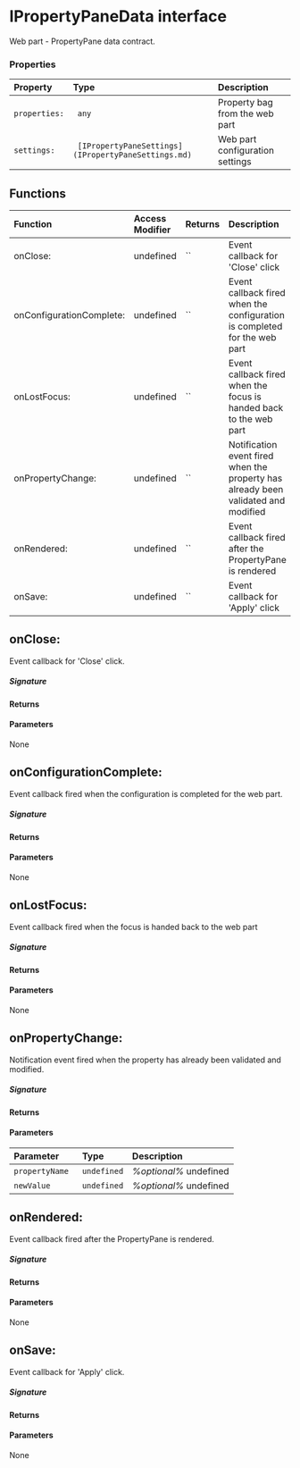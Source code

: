 # IPropertyPaneData interface

Web part - PropertyPane data contract.



### Properties

| Property	   | Type	| Description|
|:-------------|:-------|:-----------|
|`properties:`      |` any` | Property bag from the web part |
|`settings:`      |` [IPropertyPaneSettings](IPropertyPaneSettings.md)` | Web part configuration settings |





## Functions

| Function	   | Access Modifier | Returns	| Description|
|:-------------|:----|:-------|:-----------|
|onClose:      | undefined | `` | Event callback for 'Close' click |
|onConfigurationComplete:      | undefined | `` | Event callback fired when the configuration is completed for the web part |
|onLostFocus:      | undefined | `` | Event callback fired when the focus is handed back to the web part |
|onPropertyChange:      | undefined | `` | Notification event fired when the property has already been validated and modified |
|onRendered:      | undefined | `` | Event callback fired after the PropertyPane is rendered |
|onSave:      | undefined | `` | Event callback for 'Apply' click |



## onClose:

Event callback for 'Close' click.

##### Signature

#### Returns

#### Parameters
None


## onConfigurationComplete:

Event callback fired when the configuration is completed for the web part.

##### Signature

#### Returns

#### Parameters
None


## onLostFocus:

Event callback fired when the focus is handed back to the web part

##### Signature

#### Returns

#### Parameters
None


## onPropertyChange:

Notification event fired when the property has already been validated and modified.

##### Signature

#### Returns

#### Parameters


| Parameter	   | Type    | Description |
|:-------------|:---------------|:------------|
| `propertyName `    | `undefined` | _%optional%_ undefined |
| `newValue `    | `undefined` | _%optional%_ undefined |


## onRendered:

Event callback fired after the PropertyPane is rendered.

##### Signature

#### Returns

#### Parameters
None


## onSave:

Event callback for 'Apply' click.

##### Signature

#### Returns

#### Parameters
None

